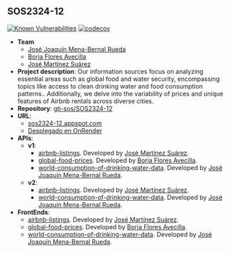 ## SOS2324-12
[![Known Vulnerabilities](https://snyk.io/test/github/gti-sos/SOS2324-12/badge.svg)](https://snyk.io/test/github/gti-sos/SOS2324-12)
[![codecov](https://codecov.io/gh/gti-sos/SOS2324-12/graph/badge.svg?token=kChmAsmdM1)](https://codecov.io/gh/gti-sos/SOS2324-12)

- **Team**
  - [José Joaquín Mena-Bernal Rueda](https://github.com/josmenrue)
  - [Borja Flores Avecilla](https://github.com/borfloave)
  - [José Martínez Suárez](https://github.com/josmarsua)
- **Project description**: Our information sources focus on analyzing essential areas such as global food and water security, encompassing topics like access to clean drinking water and food consumption patterns.. Additionally, we delve into the variability of prices and unique features of Airbnb rentals across diverse cities.
- **Repository**: [gti-sos/SOS2324-12](https://github.com/gti-sos/SOS2324-12)
- **URL**: 
    - [sos2324-12.appspot.com](https://sos2324-12.appspot.com)
    - [Desplegado en OnRender](https://sos2324-12.onrender.com)
-  **APIs**:
    - **v1**:
        - [airbnb-listings](https://sos2324-12.appspot.com/api/v1/airbnb-listings/docs). Developed by [José Martínez Suárez](https://github.com/josmarsua).
        - [global-food-prices](https://sos2324-12.appspot.com/api/v1/global-food-prices/docs). Developed by [Borja Flores Avecilla](https://github.com/borfloave).
        - [world-consumption-of-drinking-water-data](https://sos2324-12.appspot.com/api/v1/world-consumption-of-drinking-water-data/docs). Developed by [José Joaquín Mena-Bernal Rueda](https://github.com/josmenrue).
    - **v2**:
        - [airbnb-listings](https://sos2324-12.appspot.com/api/v2/airbnb-listings/docs). Developed by [José Martínez Suárez](https://github.com/josmarsua).
        - [world-consumption-of-drinking-water-data](https://sos2324-12.appspot.com/api/v2/world-consumption-of-drinking-water-data/docs). Developed by [José Joaquín Mena-Bernal Rueda](https://github.com/josmenrue).
-  **FrontEnds**:
    - [airbnb-listings](https://sos2324-12.appspot.com/airbnb-listings/). Developed by [José Martínez Suárez](https://github.com/josmarsua).
    - [global-food-prices](https://sos2324-12.appspot.com/global-food-prices/). Developed by [Borja Flores Avecilla](https://github.com/borfloave).
    - [world-consumption-of-drinking-water-data](https://sos2324-12.appspot.com/world-consumption-of-drinking-water-data/). Developed by [José Joaquín Mena-Bernal Rueda](https://github.com/josmenrue).
